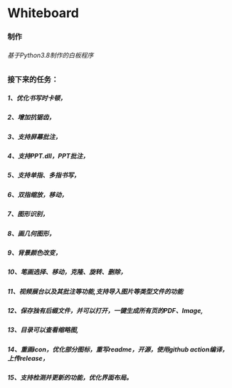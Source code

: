 # Whiteboard
### 制作
###### 基于Python3.8制作的白板程序
### 接下来的任务：
##### 1、优化书写时卡顿，

##### 2、增加抗锯齿，

##### 3、支持屏幕批注，

##### 4、支持PPT.dll，PPT批注，

##### 5、支持单指、多指书写，

##### 6、双指缩放，移动，

##### 7、图形识别，

##### 8、画几何图形，

##### 9、背景颜色改变，

##### 10、笔画选择、移动，克隆、旋转、删除，

##### 11、视频展台以及其批注等功能,支持导入图片等类型文件的功能

##### 12、保存独有后缀文件，并可以打开，一键生成所有页的PDF、Image,

##### 13、目录可以查看缩略图,

##### 14、重画icon，优化部分图标，重写readme，开源，使用github action编译，上传release，

##### 15、支持检测并更新的功能，优化界面布局。
